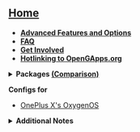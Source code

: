 ## [Home](Home)
- **[Advanced Features and Options](Advanced-Features-and-Options)**<br>
- **[FAQ](FAQ)**<br>
- **[Get Involved](Get-Involved)**<br>
- **[Hotlinking to OpenGApps.org](Hotlinking-to-OpenGApps.org)**

<details><summary><b>Packages <a href="Package-Comparison">(Comparison)</a>
</b></summary><p>

- [Aroma](Aroma-Package)
- [Pico](Pico-Package)
- [Nano](Nano-Package)
- [Micro](Micro-Package)
- [Mini](Mini-Package)
- [Full](Full-Package)
- [Stock](Stock-Package)
- [Super](Super-Package)
- [TVStock](TVStock-Package)

</p></details>

**Configs for**
- [OnePlus X's OxygenOS](gapps%E2%80%90config-for-OnePlus-X's-OxygenOS)

<details><summary><b>Additional Notes</b></summary><p>

- [Android 4.4](Notes-for-Android-4.4)
- [Android 5.0](Notes-for-Android-5.0)
- [Android 6.0](Notes-for-Android-6.0)
- [Android 7.x](Notes-for-Android-7.x)
- [Android 8.x](Notes-for-Android-8.x)
- [Android 9.0](Notes-for-Android-9.0)
- [Android 10.x](Notes-for-Android-10.x)
- [Android 11.x](Notes-for-Android-11.x)
- [Android ARM](Notes-for-Android-ARM)
- [Android x86](Notes-for-Android-x86)
- [CMSetupWizard](Notes-for-CMSetupWizard)
- [PackageInstallerGoogle](PackageInstallerGoogle)

</p></details>